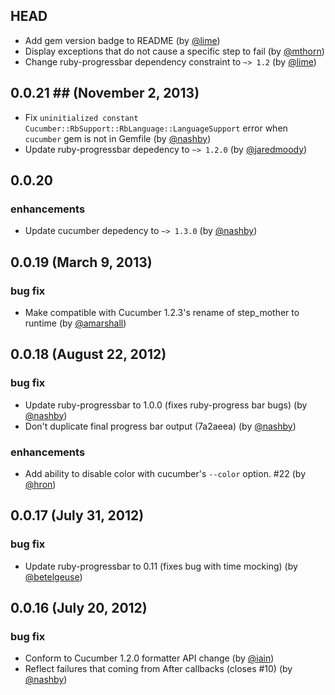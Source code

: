 ## HEAD ##
  * Add gem version badge to README (by [@lime](https://github.com/lime))
  * Display exceptions that do not cause a specific step to fail (by [@mthorn](https://github.com/mthorn))
  * Change ruby-progressbar dependency constraint to `~> 1.2` (by [@lime](https://github.com/lime))

## 0.0.21 ## (November 2, 2013)
  * Fix `uninitialized constant Cucumber::RbSupport::RbLanguage::LanguageSupport` error when `cucumber`
  gem is not in Gemfile (by [@nashby](https://github.com/nashby))
  * Update ruby-progressbar depedency to `~> 1.2.0` (by [@jaredmoody](https://github.com/jaredmoody))

## 0.0.20 ##

### enhancements
  * Update cucumber depedency to `~> 1.3.0` (by [@nashby](https://github.com/nashby))

## 0.0.19 (March 9, 2013) ##

### bug fix
  * Make compatible with Cucumber 1.2.3's rename of step_mother to runtime (by [@amarshall](https://github.com/amarshall))

## 0.0.18 (August 22, 2012) ##

### bug fix
  * Update ruby-progressbar to 1.0.0 (fixes ruby-progress bar bugs) (by [@nashby](https://github.com/nashby))
  * Don't duplicate final progress bar output (7a2aeea) (by [@nashby](https://github.com/nashby))

### enhancements
  * Add ability to disable color with cucumber's `--color` option. #22 (by [@hron](https://github.com/hron))

## 0.0.17 (July 31, 2012) ##

### bug fix
  * Update ruby-progressbar to 0.11 (fixes bug with time mocking) (by [@betelgeuse](https://github.com/betelgeuse))

## 0.0.16 (July 20, 2012) ##

### bug fix
  * Conform to Cucumber 1.2.0 formatter API change (by [@iain](https://github.com/iain))
  * Reflect failures that coming from After callbacks (closes #10) (by [@nashby](https://github.com/nashby))
